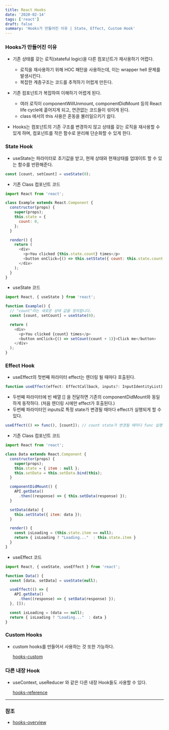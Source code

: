 ```yaml
---
title: React Hooks
date: '2020-02-14'
tags: ['react']
draft: false
summary: 'Hooks가 만들어진 이유 | State, Effect, Custom Hook'
---
```


### Hooks가 만들어진 이유

- 기존 상태를 갖는 로직(stateful logic)을 다른 컴포넌트가 재사용하기 어렵다.

  - 로직을 재사용하기 위해 HOC 패턴을 사용하는데, 이는 wrapper hell 문제를 발생시킨다.
  - 복잡한 계층구조는 코드를 추적하기 어렵게 만든다.

- 기존 컴포넌트가 복잡하여 이해하기 어렵게 된다.

  - 여러 로직이 componentWillUnmount, componentDidMount 등의 React life cycle에 흩어지게 되고, 연관없는 코드들이 섞이게 된다.
  - class 에서의 this 사용은 혼동을 불러일으키기 쉽다.

- Hooks는 컴포넌트의 기존 구조를 변경하지 않고 상태를 갖는 로직을 재사용할 수 있게 하며, 컴포넌트를 작은 함수로 분리해 단순화할 수 있게 한다.

### State Hook

- useState는 파라미터로 초기값을 받고, 현재 상태와 현재상태를 업데이트 할 수 있는 함수를 반환해준다.

```js
const [count, setCount] = useState(0);
```

- 기존 Class 컴포넌트 코드

```js
import React from 'react';

class Example extends React.Component {
  constructor(props) {
    super(props);
    this.state = {
      count: 0,
    };
  }

  render() {
    return (
      <div>
        <p>You clicked {this.state.count} times</p>
        <button onClick={() => this.setState({ count: this.state.count + 1 })}>Click me</button>
      </div>
    );
  }
}
```

- useState 코드

```js
import React, { useState } from 'react';

function Example() {
  // "count"라는 새로운 상태 값을 정의합니다.
  const [count, setCount] = useState(0);

  return (
    <div>
      <p>You clicked {count} times</p>
      <button onClick={() => setCount(count + 1)}>Click me</button>
    </div>
  );
}
```

### Effect Hook

- useEffect의 첫번째 파라미터 effect는 렌더링 될 때마다 호출된다.

```js
function useEffect(effect: EffectCallback, inputs?: InputIdentityList)
```

- 두번째 파라미터에 빈 배열 [] 을 전달하면 기존의 componentDidMount와 동일하게 동작하다. (처음 렌더링 시에만 effect가 호출된다.)
- 두번째 파라미터인 inputs로 특정 state가 변경될 때마다 effect가 실행되게 할 수있다.

```js
useEffect(() => func(), [count]); // count state가 변경될 때마다 func 실행
```

- 기존 Class 컴포넌트 코드

```js
import React from 'react';

class Data extends React.Component {
  constructor(props) {
    super(props);
    this.state = { item : null };
    this.setData = this.setData.bind(this);
  }

  componentDidMount() {
    API.getData()
      .then((response) => { this.setData(response) });
  }

  setData(data) {
    this.setState({ item: data });
  }

  render() {
    const isLoading = (this.state.item == null);
    return { isLoading ? "Loading..."  : this.state.item }
  }
}
```

- useEffect 코드

```js
import React, { useState, useEffect } from 'react';

function Data() {
  const [data, setData] = useState(null);

  useEffect(() => {
    API.getData()
      .then((response) => { setData(response) });
  }, []);

  const isLoading = (data == null);
  return { isLoading ? "Loading..."  : data }
}
```

### Custom Hooks

- custom hooks를 만들어서 사용하는 것 또한 가능하다.

  [hooks-custom](https://ko.reactjs.org/docs/hooks-custom.html)

### 다른 내장 Hook

- useContext, useReducer 와 같은 다른 내장 Hook들도 사용할 수 있다.

  [hooks-reference](https://reactjs.org/docs/hooks-reference.html)

---

### 참조

- [hooks-overview](https://ko.reactjs.org/docs/hooks-overview.html)
